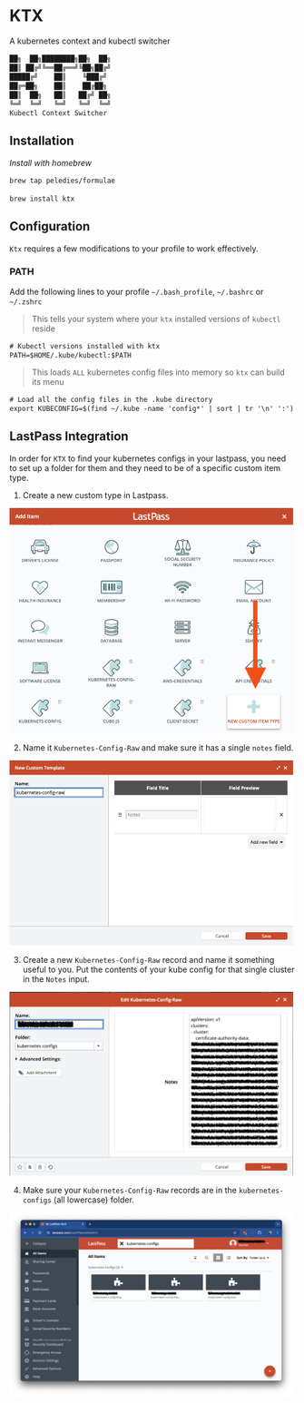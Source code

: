 # KTX
A kubernetes context and kubectl switcher

```
██╗  ██╗████████╗██╗  ██╗
██║ ██╔╝╚══██╔══╝╚██╗██╔╝
█████╔╝    ██║    ╚███╔╝
██╔═██╗    ██║    ██╔██╗
██║  ██╗   ██║   ██╔╝ ██╗
╚═╝  ╚═╝   ╚═╝   ╚═╝  ╚═╝
Kubectl Context Switcher
```

## Installation
*Install with homebrew*

```
brew tap peledies/formulae

brew install ktx
```

## Configuration
`Ktx` requires a few modifications to your profile to work effectively.

### PATH
Add the following lines to your profile `~/.bash_profile`, `~/.bashrc` or `~/.zshrc`
> This tells your system where your `ktx` installed versions of `kubectl` reside
```
# Kubectl versions installed with ktx
PATH=$HOME/.kube/kubectl:$PATH
```

> This loads `ALL` kubernetes config files into memory so `ktx` can build its menu
```
# Load all the config files in the .kube directory
export KUBECONFIG=$(find ~/.kube -name 'config*' | sort | tr '\n' ':')
```

## LastPass Integration
In order for `KTX` to find your kubernetes configs in your lastpass, you need to set up a folder for them and they need to be of a specific custom item type.

1. Create a new custom type in Lastpass.

<img src="/img/lp1.png" width="500" />


2. Name it `Kubernetes-Config-Raw` and make sure it has a single `notes` field.

<img src="/img/lp2.png" width="500" />


3. Create a new `Kubernetes-Config-Raw` record and name it something useful to you. Put the contents of your kube config for that single cluster in the `Notes` input.

<img src="/img/lp3.png" width="500" />


4. Make sure your `Kubernetes-Config-Raw` records are in the `kubernetes-configs` (all lowercase) folder.

<img src="/img/lp4.png" width="500" />